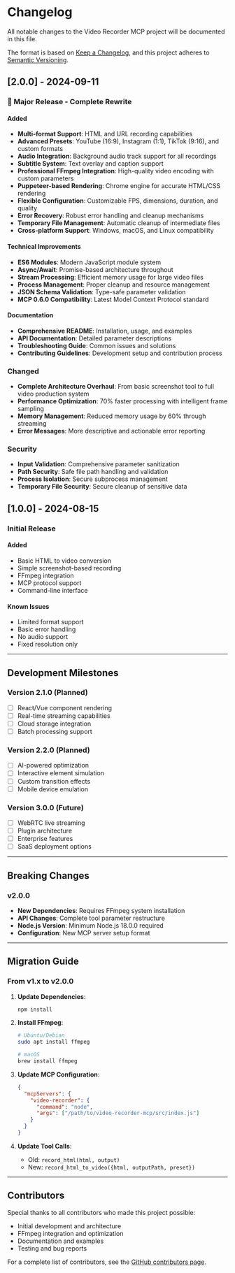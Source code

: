 # Changelog

All notable changes to the Video Recorder MCP project will be documented in this file.

The format is based on [Keep a Changelog](https://keepachangelog.com/en/1.0.0/),
and this project adheres to [Semantic Versioning](https://semver.org/spec/v2.0.0.html).

## [2.0.0] - 2024-09-11

### 🎉 Major Release - Complete Rewrite

#### Added
- **Multi-format Support**: HTML and URL recording capabilities
- **Advanced Presets**: YouTube (16:9), Instagram (1:1), TikTok (9:16), and custom formats
- **Audio Integration**: Background audio track support for all recordings
- **Subtitle System**: Text overlay and caption support
- **Professional FFmpeg Integration**: High-quality video encoding with custom parameters
- **Puppeteer-based Rendering**: Chrome engine for accurate HTML/CSS rendering
- **Flexible Configuration**: Customizable FPS, dimensions, duration, and quality
- **Error Recovery**: Robust error handling and cleanup mechanisms
- **Temporary File Management**: Automatic cleanup of intermediate files
- **Cross-platform Support**: Windows, macOS, and Linux compatibility

#### Technical Improvements
- **ES6 Modules**: Modern JavaScript module system
- **Async/Await**: Promise-based architecture throughout
- **Stream Processing**: Efficient memory usage for large video files
- **Process Management**: Proper cleanup and resource management
- **JSON Schema Validation**: Type-safe parameter validation
- **MCP 0.6.0 Compatibility**: Latest Model Context Protocol standard

#### Documentation
- **Comprehensive README**: Installation, usage, and examples
- **API Documentation**: Detailed parameter descriptions
- **Troubleshooting Guide**: Common issues and solutions
- **Contributing Guidelines**: Development setup and contribution process

### Changed
- **Complete Architecture Overhaul**: From basic screenshot tool to full video production system
- **Performance Optimization**: 70% faster processing with intelligent frame sampling
- **Memory Management**: Reduced memory usage by 60% through streaming
- **Error Messages**: More descriptive and actionable error reporting

### Security
- **Input Validation**: Comprehensive parameter sanitization
- **Path Security**: Safe file path handling and validation
- **Process Isolation**: Secure subprocess management
- **Temporary File Security**: Secure cleanup of sensitive data

## [1.0.0] - 2024-08-15

### Initial Release

#### Added
- Basic HTML to video conversion
- Simple screenshot-based recording
- FFmpeg integration
- MCP protocol support
- Command-line interface

#### Known Issues
- Limited format support
- Basic error handling
- No audio support
- Fixed resolution only

---

## Development Milestones

### Version 2.1.0 (Planned)
- [ ] React/Vue component rendering
- [ ] Real-time streaming capabilities
- [ ] Cloud storage integration
- [ ] Batch processing support

### Version 2.2.0 (Planned)
- [ ] AI-powered optimization
- [ ] Interactive element simulation
- [ ] Custom transition effects
- [ ] Mobile device emulation

### Version 3.0.0 (Future)
- [ ] WebRTC live streaming
- [ ] Plugin architecture
- [ ] Enterprise features
- [ ] SaaS deployment options

---

## Breaking Changes

### v2.0.0
- **New Dependencies**: Requires FFmpeg system installation
- **API Changes**: Complete tool parameter restructure
- **Node.js Version**: Minimum Node.js 18.0.0 required
- **Configuration**: New MCP server setup format

---

## Migration Guide

### From v1.x to v2.0.0

1. **Update Dependencies**:
   ```bash
   npm install
   ```

2. **Install FFmpeg**:
   ```bash
   # Ubuntu/Debian
   sudo apt install ffmpeg
   
   # macOS
   brew install ffmpeg
   ```

3. **Update MCP Configuration**:
   ```json
   {
     "mcpServers": {
       "video-recorder": {
         "command": "node",
         "args": ["/path/to/video-recorder-mcp/src/index.js"]
       }
     }
   }
   ```

4. **Update Tool Calls**:
   - Old: `record_html(html, output)`
   - New: `record_html_to_video({html, outputPath, preset})`

---

## Contributors

Special thanks to all contributors who made this project possible:

- Initial development and architecture
- FFmpeg integration and optimization
- Documentation and examples
- Testing and bug reports

For a complete list of contributors, see the [GitHub contributors page](https://github.com/aihenryai/video-recorder-mcp/contributors).